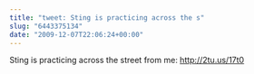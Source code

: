 ```yaml
---
title: "tweet: Sting is practicing across the s"
slug: "6443375134"
date: "2009-12-07T22:06:24+00:00"
---
```

Sting is practicing across the street from me: http://2tu.us/17t0